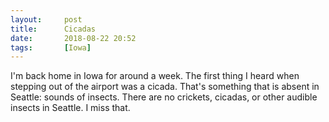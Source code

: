 ```yaml
---
layout:     post
title:      Cicadas
date:       2018-08-22 20:52
tags:       [Iowa]
---
```


I'm back home in Iowa for around a week. The first thing I heard when
stepping out of the airport was a cicada. That's something that is
absent in Seattle: sounds of insects. There are no crickets, cicadas,
or other audible insects in Seattle. I miss that.
